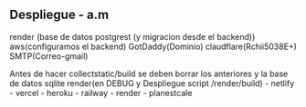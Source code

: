 ## Despliegue - a.m
render (base de datos postgrest (y migracion desde el backend))
aws(configuramos el backend)
GotDaddy(Dominio)
claudflare(Rchii5038E+)
SMTP(Correo-gmail)


Antes de hacer collectstatic/build se deben borrar los anteriores y la base de datos sqlite
render(en DEBUG y Despliegue script /render/build) - netlify - vercel - heroku - railway - render - planestcale



